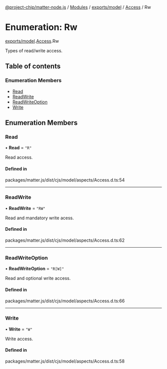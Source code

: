 [@project-chip/matter-node.js](../README.md) / [Modules](../modules.md) / [exports/model](../modules/exports_model.md) / [Access](../modules/exports_model.Access.md) / Rw

# Enumeration: Rw

[exports/model](../modules/exports_model.md).[Access](../modules/exports_model.Access.md).Rw

Types of read/write access.

## Table of contents

### Enumeration Members

- [Read](exports_model.Access.Rw.md#read)
- [ReadWrite](exports_model.Access.Rw.md#readwrite)
- [ReadWriteOption](exports_model.Access.Rw.md#readwriteoption)
- [Write](exports_model.Access.Rw.md#write)

## Enumeration Members

### Read

• **Read** = ``"R"``

Read access.

#### Defined in

packages/matter.js/dist/cjs/model/aspects/Access.d.ts:54

___

### ReadWrite

• **ReadWrite** = ``"RW"``

Read and mandatory write acess.

#### Defined in

packages/matter.js/dist/cjs/model/aspects/Access.d.ts:62

___

### ReadWriteOption

• **ReadWriteOption** = ``"R[W]"``

Read and optional write access.

#### Defined in

packages/matter.js/dist/cjs/model/aspects/Access.d.ts:66

___

### Write

• **Write** = ``"W"``

Write access.

#### Defined in

packages/matter.js/dist/cjs/model/aspects/Access.d.ts:58
